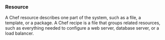 ### Resource
A Chef resource describes one part of the system, such as a file, a template, or a package. A Chef recipe is a file that groups related resources, such as everything needed to configure a web server, database server, or a load balancer.
